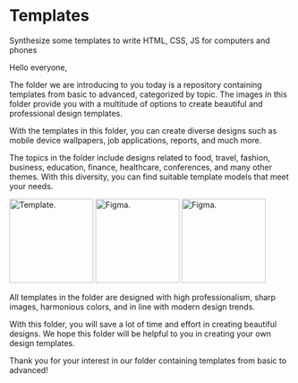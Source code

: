 # Templates
Synthesize some templates to write HTML, CSS, JS for computers and phones

Hello everyone,

The folder we are introducing to you today is a repository containing templates from basic to advanced, categorized by topic. The images in this folder provide you with a multitude of options to create beautiful and professional design templates.

With the templates in this folder, you can create diverse designs such as mobile device wallpapers, job applications, reports, and much more.

The topics in the folder include designs related to food, travel, fashion, business, education, finance, healthcare, conferences, and many other themes. With this diversity, you can find suitable template models that meet your needs.

<picture>
  <source media="(prefers-color-scheme: dark)" srcset="https://cdn.pixabay.com/photo/2018/01/12/16/15/graph-3078539_1280.png" width="150" height="150">
  <source media="(prefers-color-scheme: light)" srcset="https://cdn.pixabay.com/photo/2018/01/12/16/15/graph-3078539_1280.png" width="150" height="150">
  <img alt="Template." src="https://cdn.pixabay.com/photo/2018/01/12/16/15/graph-3078539_1280.png" width="150" height="150">
</picture>

<picture>
  <source media="(prefers-color-scheme: dark)" srcset="https://websolutions.com.vn/wp-content/uploads/2017/11/fooddy-247-food-ordering-delivery-theme.jpg" width="150" height="150">
  <source media="(prefers-color-scheme: light)" srcset="https://websolutions.com.vn/wp-content/uploads/2017/11/fooddy-247-food-ordering-delivery-theme.jpg" width="150" height="150">
  <img alt="Figma." src="https://websolutions.com.vn/wp-content/uploads/2017/11/fooddy-247-food-ordering-delivery-theme.jpg" width="150" height="150">
</picture>

<picture>
  <source media="(prefers-color-scheme: dark)" srcset="https://www.smartsites.com/media/web-design-isi-florence-responsive-570x348.png" width="150" height="150">
  <source media="(prefers-color-scheme: light)" srcset="https://www.smartsites.com/media/web-design-isi-florence-responsive-570x348.png" width="150" height="150">
  <img alt="Figma." src="https://www.smartsites.com/media/web-design-isi-florence-responsive-570x348.png" width="150" height="150">
</picture>

All templates in the folder are designed with high professionalism, sharp images, harmonious colors, and in line with modern design trends.

With this folder, you will save a lot of time and effort in creating beautiful designs. We hope this folder will be helpful to you in creating your own design templates.

Thank you for your interest in our folder containing templates from basic to advanced!
